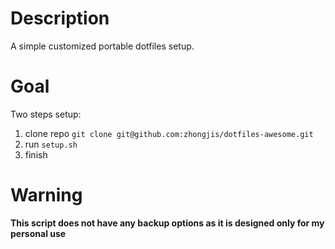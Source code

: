 # Description

A simple customized portable dotfiles setup.

# Goal

Two steps setup:

1. clone repo `git clone git@github.com:zhongjis/dotfiles-awesome.git`
2. run `setup.sh`
3. finish

# Warning

**This script does not have any backup options as it is designed only for my personal use**
